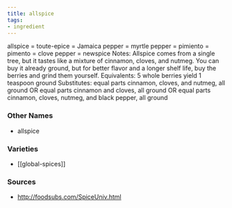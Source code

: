 ```yaml
---
title: allspice
tags:
- ingredient
---
```

allspice = toute-epice = Jamaica pepper = myrtle pepper = pimiento = pimento = clove pepper = newspice Notes: Allspice comes from a single tree, but it tastes like a mixture of cinnamon, cloves, and nutmeg. You can buy it already ground, but for better flavor and a longer shelf life, buy the berries and grind them yourself. Equivalents: 5 whole berries yield 1 teaspoon ground Substitutes: equal parts cinnamon, cloves, and nutmeg, all ground OR equal parts cinnamon and cloves, all ground OR equal parts cinnamon, cloves, nutmeg, and black pepper, all ground

### Other Names

* allspice

### Varieties

* [[global-spices]]

### Sources
* http://foodsubs.com/SpiceUniv.html
